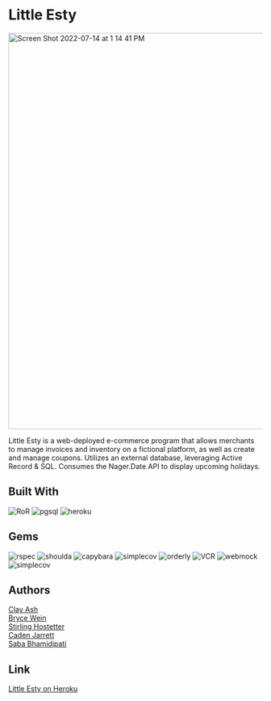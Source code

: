 # Little Esty 

<img width="784" alt="Screen Shot 2022-07-14 at 1 14 41 PM" src="https://user-images.githubusercontent.com/99059063/179073834-9e756aa1-a2ae-4614-81a0-4e3ba5f047ff.png">

Little Esty is a web-deployed e-commerce program that allows merchants to manage invoices and inventory on a fictional platform, as well as create and manage coupons.
Utilizes an external database, leveraging Active Record & SQL. 
Consumes the Nager.Date API to display upcoming holidays.

## Built With 
   ![RoR](https://img.shields.io/badge/Ruby_on_Rails-CC0000?style=for-the-badge&logo=ruby-on-rails&logoColor=white)
   ![pgsql](https://img.shields.io/badge/PostgreSQL-316192?style=for-the-badge&logo=postgresql&logoColor=white)
   ![heroku](https://img.shields.io/badge/Heroku-430098?style=for-the-badge&logo=heroku&logoColor=white)  

## Gems 
   ![rspec](https://img.shields.io/gem/v/rspec-rails?label=rspec&style=flat-square)
   ![shoulda](https://img.shields.io/gem/v/shoulda-matchers?label=shoulda-matchers&style=flat-square)
   ![capybara](https://img.shields.io/gem/v/capybara?label=capybara&style=flat-square)
   ![simplecov](https://img.shields.io/gem/v/simplecov?label=simplecov&style=flat-square)
   ![orderly](https://img.shields.io/gem/v/orderly?label=orderly&style=flat-square)
   ![VCR](https://img.shields.io/gem/v/vcr?label=VCR&style=flat-square)
   ![webmock](https://img.shields.io/gem/v/webmock?label=webmock&style=flat-square)
   ![simplecov](https://img.shields.io/gem/v/simplecov?color=blue&label=simplecov) 


## Authors

  [Clay Ash](https://github.com/ClayAsh)</br>
  [Bryce Wein](https://github.com/bwbolt)</br>
  [Stirling Hostetter](https://github.com/stirlhoss)</br>
  [Caden Jarrett](https://github.com/caden-jarrett)</br>
  [Saba Bhamidipati](https://github.com/SabaBhamidipati)</br>


## Link 

  <a href="https://guarded-atoll-73025.herokuapp.com/merchants/1/dashboard">Little Esty on Heroku</a>
